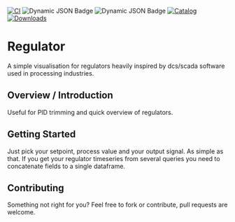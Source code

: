 [![CI](https://github.com/addestromberg/studio13se-regulator-panel/actions/workflows/ci.yml/badge.svg)](https://github.com/addestromberg/studio13se-regulator-panel/actions/workflows/ci.yml)
![Dynamic JSON Badge](https://img.shields.io/badge/dynamic/json?url=https%3A%2F%2Fraw.githubusercontent.com%2Faddestromberg%2Fstudio13se-regulator-panel%2Fmain%2Fpackage.json&query=%24.version&prefix=v&logo=grafana&label=Version)
![Dynamic JSON Badge](https://img.shields.io/badge/dynamic/json?url=https%3A%2F%2Fraw.githubusercontent.com%2Faddestromberg%2Fstudio13se-regulator-panel%2Fmain%2Fpackage.json&query=%24.license&logo=grafana&label=License)
[![Catalog](https://img.shields.io/badge/dynamic/json?logo=grafana&color=F47A20&label=catalog&prefix=v&query=%24.items%5B%3F%28%40.slug%20%3D%3D%20%22adde1-regulator-panel%22%29%5D.version&url=https%3A%2F%2Fgrafana.com%2Fapi%2Fplugins)](https://grafana.com/grafana/plugins/adde1-regulator-panel)
[![Downloads](https://img.shields.io/badge/dynamic/json?logo=grafana&color=F47A20&label=downloads&query=%24.items%5B%3F%28%40.slug%20%3D%3D%20%22adde1-regulator-panel%22%29%5D.downloads&url=https%3A%2F%2Fgrafana.com%2Fapi%2Fplugins)](https://grafana.com/grafana/plugins/adde1-regulator-panel)

<!-- This README file is going to be the one displayed on the Grafana.com website for your plugin. Uncomment and replace the content here before publishing.

Remove any remaining comments before publishing as these may be displayed on Grafana.com -->

# Regulator

A simple visualisation for regulators heavily inspired by dcs/scada software used in processing industries.

<!-- To help maximize the impact of your README and improve usability for users, we propose the following loose structure:

**BEFORE YOU BEGIN**
- Ensure all links are absolute URLs so that they will work when the README is displayed within Grafana and Grafana.com
- Be inspired ✨
  - [grafana-polystat-panel](https://github.com/grafana/grafana-polystat-panel)
  - [volkovlabs-variable-panel](https://github.com/volkovlabs/volkovlabs-variable-panel)

**ADD SOME BADGES**

Badges convey useful information at a glance for users whether in the Catalog or viewing the source code. You can use the generator on [Shields.io](https://shields.io/badges/dynamic-json-badge) together with the Grafana.com API
to create dynamic badges that update automatically when you publish a new version to the marketplace.

- For the logo field use 'grafana'.
- Examples (label: query)
  - Downloads: $.downloads
  - Catalog Version: $.version
  - Grafana Dependency: $.grafanaDependency
  - Signature Type: $.versionSignatureType

Full example: ![Dynamic JSON Badge](https://img.shields.io/badge/dynamic/json?logo=grafana&query=$.version&url=https://grafana.com/api/plugins/grafana-polystat-panel&label=Marketplace&prefix=v&color=F47A20)

Consider other [badges](https://shields.io/badges) as you feel appropriate for your project.
-->
## Overview / Introduction
Useful for PID trimming and quick overview of regulators.
<!--
Consider including screenshots:
- in [plugin.json](https://grafana.com/developers/plugin-tools/reference-plugin-json#info) include them as relative links.
- in the README ensure they are absolute URLs.

## Requirements
List any requirements or dependencies they may need to run the plugin.
-->
## Getting Started
Just pick your setpoint, process value and your output signal. As simple as that.
If you get your regulator timeseries from several queries you need to concatenate fields to a single dataframe.
<!--
## Documentation
If your project has dedicated documentation available for users, provide links here. For help in following Grafana's style recommendations for technical documentation, refer to our [Writer's Toolkit](https://grafana.com/docs/writers-toolkit/).
-->
## Contributing
Something not right for you? Feel free to fork or contribute, pull requests are welcome.
